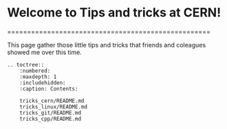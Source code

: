 # Welcome to Tips and tricks at CERN!
===================================================

This page gather those little tips and tricks that friends and coleagues showed me over this time. 

```{eval-rst}
.. toctree::
    :numbered:
    :maxdepth: 1
    :includehidden:
    :caption: Contents:

    tricks_cern/README.md
    tricks_linux/README.md
    tricks_git/README.md
    tricks_cpp/README.md

```
